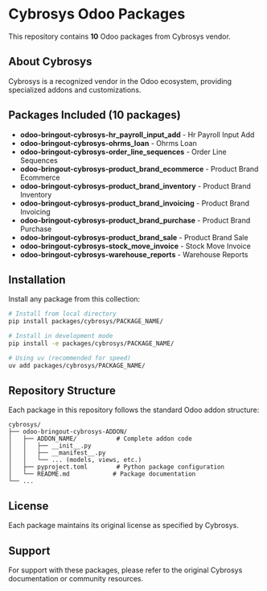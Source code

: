 # Cybrosys Odoo Packages

This repository contains **10** Odoo packages from Cybrosys vendor.

## About Cybrosys

Cybrosys is a recognized vendor in the Odoo ecosystem, providing specialized addons and customizations.

## Packages Included (10 packages)

- **odoo-bringout-cybrosys-hr_payroll_input_add** - Hr Payroll Input Add
- **odoo-bringout-cybrosys-ohrms_loan** - Ohrms Loan
- **odoo-bringout-cybrosys-order_line_sequences** - Order Line Sequences
- **odoo-bringout-cybrosys-product_brand_ecommerce** - Product Brand Ecommerce
- **odoo-bringout-cybrosys-product_brand_inventory** - Product Brand Inventory
- **odoo-bringout-cybrosys-product_brand_invoicing** - Product Brand Invoicing
- **odoo-bringout-cybrosys-product_brand_purchase** - Product Brand Purchase
- **odoo-bringout-cybrosys-product_brand_sale** - Product Brand Sale
- **odoo-bringout-cybrosys-stock_move_invoice** - Stock Move Invoice
- **odoo-bringout-cybrosys-warehouse_reports** - Warehouse Reports


## Installation

Install any package from this collection:

```bash
# Install from local directory
pip install packages/cybrosys/PACKAGE_NAME/

# Install in development mode  
pip install -e packages/cybrosys/PACKAGE_NAME/

# Using uv (recommended for speed)
uv add packages/cybrosys/PACKAGE_NAME/
```

## Repository Structure

Each package in this repository follows the standard Odoo addon structure:

```
cybrosys/
├── odoo-bringout-cybrosys-ADDON/
│   ├── ADDON_NAME/           # Complete addon code
│   │   ├── __init__.py
│   │   ├── __manifest__.py
│   │   └── ... (models, views, etc.)
│   ├── pyproject.toml        # Python package configuration
│   └── README.md            # Package documentation
└── ...
```

## License

Each package maintains its original license as specified by Cybrosys.

## Support

For support with these packages, please refer to the original Cybrosys documentation or community resources.

